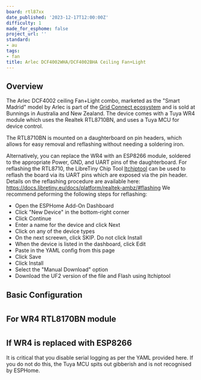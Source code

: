 ```yaml
---
board: rtl87xx
date_published: '2023-12-17T12:00:00Z'
difficulty: 1
made_for_esphome: false
project_url: ''
standard:
- au
tags:
- fan
title: Arlec DCF4002WHA/DCF4002BHA Ceiling Fan+Light
---
```


## Overview

The Arlec DCF4002 ceiling Fan+Light combo, marketed as the "Smart Madrid" model by Arlec is part of the [Grid Connect ecosystem](https://grid-connect.com.au/) and is sold at Bunnings in Australia and New Zealand.
The device comes with a Tuya WR4 module which uses the Realtek RTL8710BN, and uses a Tuya MCU for device control.  

The RTL8710BN is mounted on a daughterboard on pin headers, which allows for easy removal and reflashing without needing a soldering iron.

Alternatively, you can replace the WR4 with an ESP8266 module, soldered to the appropriate Power, GND, and UART pins of the daughterboard.
For reflashing the RTL8710, the LibreTiny Chip Tool [ltchiptool](https://github.com/libretiny-eu/ltchiptool) can be used to reflash the board via its UART pins which are exposed via the pin header. Details on the reflashing procedure are available here: https://docs.libretiny.eu/docs/platform/realtek-ambz/#flashing
We recommend peforming the following steps for reflashing:
- Open the ESPHome Add-On Dashboard
- Click "New Device" in the bottom-right corner
- Click Continue
- Enter a name for the device and click Next
- Click on any of the device types
- On the next screewn, click SKIP. Do not click Install
- When the device is listed in the dashboard, click Edit
- Paste in the YAML config from this page
- Click Save
- Click Install
- Select the "Manual Download" option
- Download the UF2 version of the file and Flash using ltchiptool

## Basic Configuration

#

## For WR4 RTL8170BN module

#

## If WR4 is replaced with ESP8266

It is critical that you disable serial logging as per the YAML provided here.  If you do not do this, the Tuya MCU spits out gibberish and is not recognised by ESPHome.